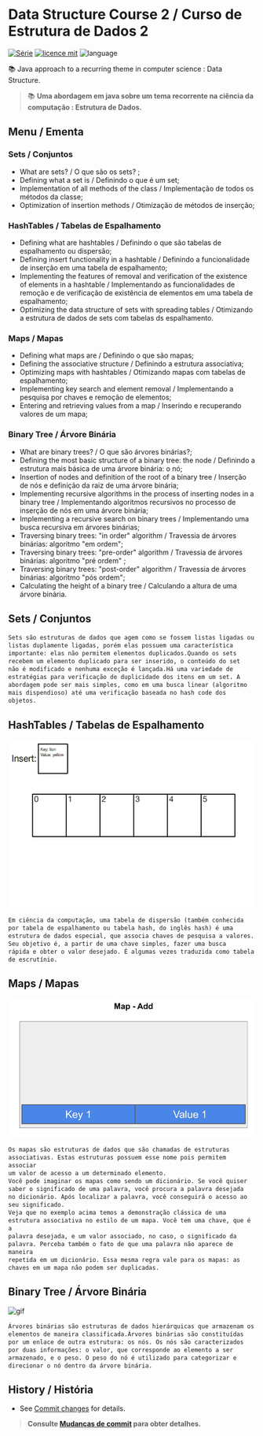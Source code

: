 # Data Structure Course 2 / Curso de Estrutura de Dados 2
[![Série](https://img.shields.io/badge/lramon2001-DataStructure-orange)](https://github.com/lramon2001/EstruturaDeDadosEalgoritmos)
[![licence mit](https://img.shields.io/badge/licence-MIT-blue.svg)](https://github.com/lramon2001/EstruturaDeDadosEalgoritmos/blob/main/LICENSE)
![language](https://img.shields.io/badge/java-only-yellow)

:books: Java approach to a recurring theme in computer science : Data Structure. 
> :books: **Uma abordagem em java sobre um tema recorrente na ciência da computação : Estrutura de Dados.**

## Menu / Ementa
### Sets / Conjuntos
- What are sets? / O que são os sets? ;
- Defining what a set is / Definindo o que é um set;
- Implementation of all methods of the class / Implementação de todos os métodos da classe;
- Optimization of insertion methods / Otimização de métodos de inserção; 

### HashTables / Tabelas de Espalhamento
- Defining what are hashtables / Definindo o que são tabelas de espalhamento ou dispersão;
- Defining insert functionality in a hashtable / Definindo a funcionalidade de inserção em uma tabela de espalhamento;
- Implementing the features of removal and verification of the existence of elements in a hashtable / Implementando as funcionalidades de remoção e de verificação de existência de elementos em uma tabela de espalhamento;
- Optimizing the data structure of sets with spreading tables / Otimizando a estrutura de dados de sets com tabelas ds espalhamento.

### Maps / Mapas
- Defining what maps are / Definindo o que são mapas;
- Defining the associative structure / Definindo a estrutura associativa;
- Optimizing maps with hashtables / Otimizando mapas com tabelas de espalhamento;
- Implementing key search and element removal / Implementando a pesquisa por chaves e remoção de elementos;
- Entering and retrieving values from a map / Inserindo e recuperando valores de um mapa;

### Binary Tree / Árvore Binária
- What are binary trees? / O que são árvores binárias?;
- Defining the most basic structure of a binary tree: the node / Definindo a estrutura mais básica de uma árvore binária: o nó;
- Insertion of nodes and definition of the root of a binary tree / Inserção de nós e definição da raiz de uma árvore binária;
- Implementing recursive algorithms in the process of inserting nodes in a binary tree / Implementando algoritmos recursivos no processo de inserção de nós em uma árvore binária;
- Implementing a recursive search on binary trees / Implementando uma busca recursiva em árvores binárias;
- Traversing binary trees: "in order" algorithm / Travessia de árvores binárias: algoritmo "em ordem";
- Traversing binary trees: "pre-order" algorithm / Travessia de árvores binárias: algoritmo "pré ordem" ;
- Traversing binary trees: "post-order" algorithm / Travessia de árvores binárias: algoritmo "pós ordem";
- Calculating the height of a binary tree / Calculando a altura de uma árvore binária.

## Sets / Conjuntos
```
Sets são estruturas de dados que agem como se fossem listas ligadas ou listas duplamente ligadas, porém elas possuem uma característica
importante: elas não permitem elementos duplicados.Quando os sets recebem um elemento duplicado para ser inserido, o conteúdo do set 
não é modificado e nenhuma exceção é lançada.Há uma variedade de estratégias para verificação de duplicidade dos itens em um set. A 
abordagem pode ser mais simples, como em uma busca linear (algoritmo mais dispendioso) até uma verificação baseada no hash code dos 
objetos.
```
## HashTables / Tabelas de Espalhamento
![gif](https://github.com/lramon2001/EstruturaDeDados2/blob/main/hashtable.gif)
```
Em ciência da computação, uma tabela de dispersão (também conhecida por tabela de espalhamento ou tabela hash, do inglês hash) é uma 
estrutura de dados especial, que associa chaves de pesquisa a valores. Seu objetivo é, a partir de uma chave simples, fazer uma busca
rápida e obter o valor desejado. É algumas vezes traduzida como tabela de escrutínio.
```
## Maps / Mapas
![gif](https://github.com/lramon2001/EstruturaDeDados2/blob/main/map.gif)
```
Os mapas são estruturas de dados que são chamadas de estruturas associativas. Estas estruturas possuem esse nome pois permitem associar
um valor de acesso a um determinado elemento.
Você pode imaginar os mapas como sendo um dicionário. Se você quiser saber o significado de uma palavra, você procura a palavra desejada 
no dicionário. Após localizar a palavra, você conseguirá o acesso ao seu significado.
Veja que no exemplo acima temos a demonstração clássica de uma estrutura associativa no estilo de um mapa. Você tem uma chave, que é a 
palavra desejada, e um valor associado, no caso, o significado da palavra. Perceba também o fato de que uma palavra não aparece de maneira 
repetida em um dicionário. Essa mesma regra vale para os mapas: as chaves em um mapa não podem ser duplicadas.
```
## Binary Tree / Árvore Binária
![gif]()

```
Árvores binárias são estruturas de dados hierárquicas que armazenam os elementos de maneira classificada.Árvores binárias são constituídas
por um enlace de outra estrutura: os nós. Os nós são caracterizados por duas informações: o valor, que corresponde ao elemento a ser 
armazenado, e o peso. O peso do nó é utilizado para categorizar e direcionar o nó dentro da árvore binária.
```

## History / História
- See [Commit changes](https://github.com/lramon2001/EstruturaDeDados2/commits/main) for details.

> **Consulte [Mudanças de commit](https://github.com/lramon2001/EstruturaDeDados2/commits/main) para obter detalhes.**
